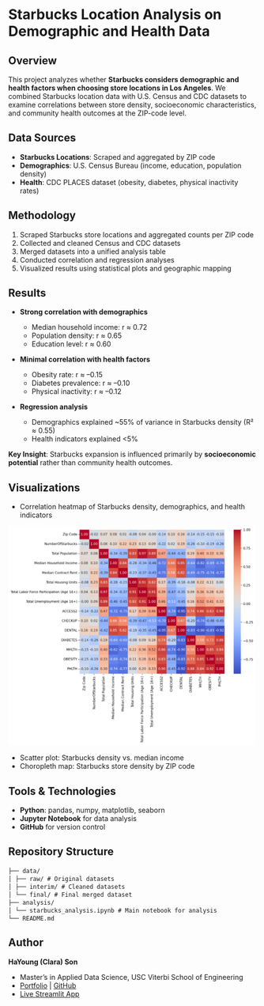 # Starbucks Location Analysis on Demographic and Health Data

## Overview
This project analyzes whether **Starbucks considers demographic and health factors when choosing store locations in Los Angeles**. We combined Starbucks location data with U.S. Census and CDC datasets to examine correlations between store density, socioeconomic characteristics, and community health outcomes at the ZIP-code level.

## Data Sources
- **Starbucks Locations**: Scraped and aggregated by ZIP code  
- **Demographics**: U.S. Census Bureau (income, education, population density)  
- **Health**: CDC PLACES dataset (obesity, diabetes, physical inactivity rates)  

## Methodology
1. Scraped Starbucks store locations and aggregated counts per ZIP code  
2. Collected and cleaned Census and CDC datasets  
3. Merged datasets into a unified analysis table  
4. Conducted correlation and regression analyses  
5. Visualized results using statistical plots and geographic mapping  

## Results
- **Strong correlation with demographics**  
  - Median household income: r ≈ 0.72  
  - Population density: r ≈ 0.65  
  - Education level: r ≈ 0.60  

- **Minimal correlation with health factors**  
  - Obesity rate: r ≈ –0.15  
  - Diabetes prevalence: r ≈ –0.10  
  - Physical inactivity: r ≈ –0.12  

- **Regression analysis**  
  - Demographics explained ~55% of variance in Starbucks density (R² ≈ 0.55)  
  - Health indicators explained <5%  

**Key Insight**: Starbucks expansion is influenced primarily by **socioeconomic potential** rather than community health outcomes.

## Visualizations
- Correlation heatmap of Starbucks density, demographics, and health indicators

<img src="starbucks%20correlation%20matrix.png" alt="Starbucks Correlation Matrix" width="500"/>

- Scatter plot: Starbucks density vs. median income  
- Choropleth map: Starbucks store density by ZIP code  

## Tools & Technologies
- **Python**: pandas, numpy, matplotlib, seaborn  
- **Jupyter Notebook** for data analysis  
- **GitHub** for version control  

## Repository Structure
```
├── data/
│ ├── raw/ # Original datasets
│ ├── interim/ # Cleaned datasets
│ └── final/ # Final merged dataset
├── analysis/
│ └── starbucks_analysis.ipynb # Main notebook for analysis
└── README.md
```


## Author
**HaYoung (Clara) Son**  
- Master’s in Applied Data Science, USC Viterbi School of Engineering  
- [Portfolio](https://www.notion.so/Welcome-to-Clara-s-Portfolio-27caee11431780948e93e8b2dd405509) | [GitHub](https://github.com/clarason14)
- [Live Streamlit App](https://starbuckslocationanalysisondemographicandhealthdata-7gbzvjhmuy.streamlit.app)
